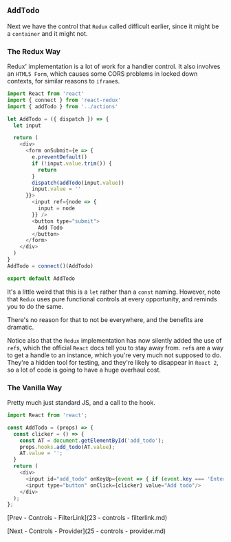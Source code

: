## `AddTodo`
Next we have the control that `Redux` called difficult earlier, since it might be a `container` and it might not.

### The Redux Way
Redux' implementation is a lot of work for a handler control.  It also involves an `HTML5 Form`, which causes some CORS problems in locked down contexts, for similar reasons to `iframe`s.

```javascript
import React from 'react'
import { connect } from 'react-redux'
import { addTodo } from '../actions'

let AddTodo = ({ dispatch }) => {
  let input

  return (
    <div>
      <form onSubmit={e => {
        e.preventDefault()
        if (!input.value.trim()) {
          return
        }
        dispatch(addTodo(input.value))
        input.value = ''
      }}>
        <input ref={node => {
          input = node
        }} />
        <button type="submit">
          Add Todo
        </button>
      </form>
    </div>
  )
}
AddTodo = connect()(AddTodo)

export default AddTodo
```

It's a little weird that this is a `let` rather than a `const` naming.  However, note that `Redux` uses pure functional controls at every opportunity, and reminds you to do the same.

There's no reason for that to not be everywhere, and the benefits are dramatic.

Notice also that the `Redux` implementation has now silently added the use of `ref`s, which the official `React` docs tell you to stay away from.  `ref`s are a way to get a handle to an instance, which you're very much not supposed to do.  They're a hidden tool for testing, and they're likely to disappear in `React 2`, so a lot of code is going to have a huge overhaul cost.

### The Vanilla Way
Pretty much just standard JS, and a call to the hook.

```javascript
import React from 'react';

const AddTodo = (props) => {
  const clicker = () => {
    const AT = document.getElementById('add_todo');
    props.hooks.add_todo(AT.value);
    AT.value = '';
  }
  return (
    <div>
      <input id="add_todo" onKeyUp={event => { if (event.key === 'Enter') { clicker(); }}}/>
      <input type="button" onClick={clicker} value="Add todo"/>
    </div>
  );
};
```

[Prev - Controls - FilterLink](23 - controls - filterlink.md)

[Next - Controls - Provider](25 - controls - provider.md)
